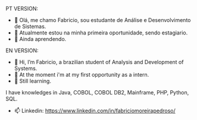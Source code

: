 PT VERSION:
- 👋 Olá, me chamo Fabricio, sou estudante de Análise e Desenvolvimento de Sistemas.
- 👀 Atualmente estou na minha primeira oportunidade, sendo estagiario.
- 🌱 Ainda aprendendo.


EN VERSION:
- 👋 Hi, I’m Fabricio, a brazilian student of Analysis and Development of Systems.
- 👀 At the moment i'm at my first opportunity as a intern.
- 🌱 Still learning.

I have knowledges in Java, COBOL, COBOL DB2, Mainframe, PHP, Python, SQL.

- 📫 Linkedin: https://www.linkedin.com/in/fabriciomoreirapedroso/

